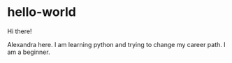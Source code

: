 # hello-world
Hi there!

Alexandra here.  I am learning python and trying to change my career path.  I am a beginner.  
